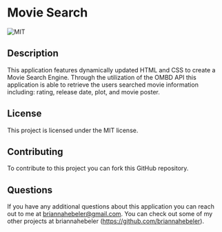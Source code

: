 # Movie Search
![MIT](https://img.shields.io/badge/license-MIT-blueviolet)

## Description
This application features dynamically updated HTML and CSS to create a Movie Search Engine. Through the utilization of the OMBD API this application is able to retrieve the users searched movie information including: rating, release date, plot, and movie poster. 

<!-- ## Usage
* add screenshot & usage info here -->

## License
This project is licensed under the MIT license.

## Contributing
To contribute to this project you can fork this GitHub repository.

## Questions
If you have any additional questions about this application you can reach out to me at briannahebeler@gmail.com.
You can check out some of my other projects at briannahebeler (https://github.com/briannahebeler).

<!-- ## Link
https://briannahebeler.github.io/Weather-Dashboard/ -->
